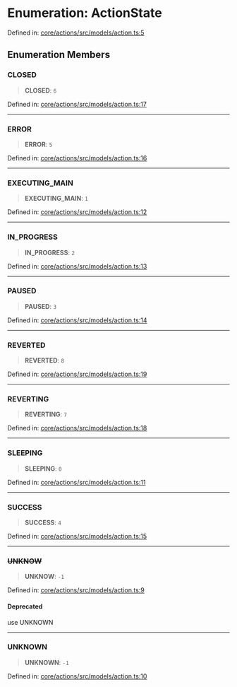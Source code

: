 # Enumeration: ActionState

Defined in: [core/actions/src/models/action.ts:5](https://github.com/LaWebcapsule/orbits/blob/9be74e5c31084014a08e6e69ff99691ccdea4a5d/core/actions/src/models/action.ts#L5)

## Enumeration Members

### CLOSED

> **CLOSED**: `6`

Defined in: [core/actions/src/models/action.ts:17](https://github.com/LaWebcapsule/orbits/blob/9be74e5c31084014a08e6e69ff99691ccdea4a5d/core/actions/src/models/action.ts#L17)

***

### ERROR

> **ERROR**: `5`

Defined in: [core/actions/src/models/action.ts:16](https://github.com/LaWebcapsule/orbits/blob/9be74e5c31084014a08e6e69ff99691ccdea4a5d/core/actions/src/models/action.ts#L16)

***

### EXECUTING\_MAIN

> **EXECUTING\_MAIN**: `1`

Defined in: [core/actions/src/models/action.ts:12](https://github.com/LaWebcapsule/orbits/blob/9be74e5c31084014a08e6e69ff99691ccdea4a5d/core/actions/src/models/action.ts#L12)

***

### IN\_PROGRESS

> **IN\_PROGRESS**: `2`

Defined in: [core/actions/src/models/action.ts:13](https://github.com/LaWebcapsule/orbits/blob/9be74e5c31084014a08e6e69ff99691ccdea4a5d/core/actions/src/models/action.ts#L13)

***

### PAUSED

> **PAUSED**: `3`

Defined in: [core/actions/src/models/action.ts:14](https://github.com/LaWebcapsule/orbits/blob/9be74e5c31084014a08e6e69ff99691ccdea4a5d/core/actions/src/models/action.ts#L14)

***

### REVERTED

> **REVERTED**: `8`

Defined in: [core/actions/src/models/action.ts:19](https://github.com/LaWebcapsule/orbits/blob/9be74e5c31084014a08e6e69ff99691ccdea4a5d/core/actions/src/models/action.ts#L19)

***

### REVERTING

> **REVERTING**: `7`

Defined in: [core/actions/src/models/action.ts:18](https://github.com/LaWebcapsule/orbits/blob/9be74e5c31084014a08e6e69ff99691ccdea4a5d/core/actions/src/models/action.ts#L18)

***

### SLEEPING

> **SLEEPING**: `0`

Defined in: [core/actions/src/models/action.ts:11](https://github.com/LaWebcapsule/orbits/blob/9be74e5c31084014a08e6e69ff99691ccdea4a5d/core/actions/src/models/action.ts#L11)

***

### SUCCESS

> **SUCCESS**: `4`

Defined in: [core/actions/src/models/action.ts:15](https://github.com/LaWebcapsule/orbits/blob/9be74e5c31084014a08e6e69ff99691ccdea4a5d/core/actions/src/models/action.ts#L15)

***

### ~~UNKNOW~~

> **UNKNOW**: `-1`

Defined in: [core/actions/src/models/action.ts:9](https://github.com/LaWebcapsule/orbits/blob/9be74e5c31084014a08e6e69ff99691ccdea4a5d/core/actions/src/models/action.ts#L9)

#### Deprecated

use UNKNOWN

***

### UNKNOWN

> **UNKNOWN**: `-1`

Defined in: [core/actions/src/models/action.ts:10](https://github.com/LaWebcapsule/orbits/blob/9be74e5c31084014a08e6e69ff99691ccdea4a5d/core/actions/src/models/action.ts#L10)
